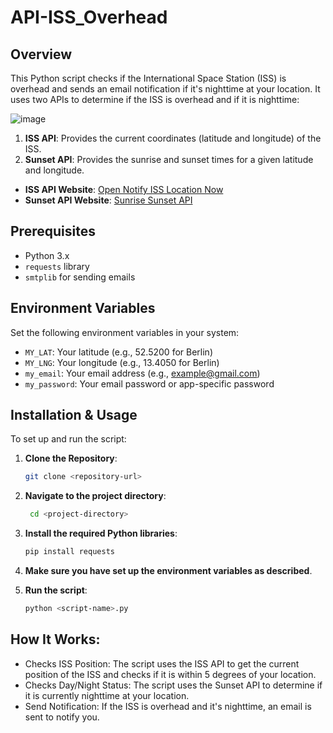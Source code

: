 # API-ISS_Overhead

## Overview

This Python script checks if the International Space Station (ISS) is overhead and sends an email notification if it's nighttime at your location. It uses two APIs to determine if the ISS is overhead and if it is nighttime:


![image](https://github.com/user-attachments/assets/ee0df77a-e501-4e75-b9e3-43d4b682027b)


1. **ISS API**: Provides the current coordinates (latitude and longitude) of the ISS.
2. **Sunset API**: Provides the sunrise and sunset times for a given latitude and longitude.

- **ISS API Website**: [Open Notify ISS Location Now](http://open-notify.org/Open-Notify-API/ISS-Location-Now/)
- **Sunset API Website**: [Sunrise Sunset API](https://sunrise-sunset.org/api)

## Prerequisites

- Python 3.x
- `requests` library
- `smtplib` for sending emails

## Environment Variables

Set the following environment variables in your system:

- `MY_LAT`: Your latitude (e.g., 52.5200 for Berlin)
- `MY_LNG`: Your longitude (e.g., 13.4050 for Berlin)
- `my_email`: Your email address (e.g., example@gmail.com)
- `my_password`: Your email password or app-specific password

## Installation & Usage

To set up and run the script:

1. **Clone the Repository**:

   ```bash
   git clone <repository-url>

2. **Navigate to the project directory**: 
   ```bash
    cd <project-directory>
   
3. **Install the required Python libraries**:
   ```bash
   pip install requests

4. **Make sure you have set up the environment variables as described**.
   
5. **Run the script**:
   ```bash 
   python <script-name>.py

## How It Works:

- Checks ISS Position: The script uses the ISS API to get the current position of the ISS and checks if it is within 5 degrees of your location.
- Checks Day/Night Status: The script uses the Sunset API to determine if it is currently nighttime at your location.
- Send Notification: If the ISS is overhead and it's nighttime, an email is sent to notify you.

